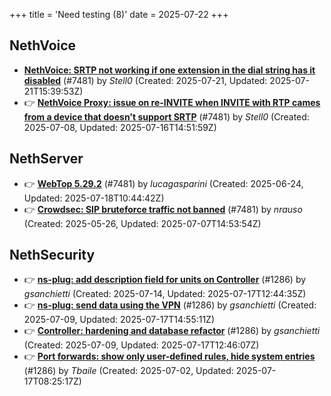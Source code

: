 +++
title = 'Need testing (8)'
date = 2025-07-22
+++

## NethVoice
- **[NethVoice: SRTP not working if one extension in the dial string has it disabled](https://github.com/NethServer/dev/issues/7560)** (#7481) by *Stell0* (Created: 2025-07-21, Updated: 2025-07-21T15:39:53Z)
- :point_right: **[NethVoice Proxy: issue on re-INVITE when INVITE with RTP cames from a device that doesn't support SRTP](https://github.com/NethServer/dev/issues/7546)** (#7481) by *Stell0* (Created: 2025-07-08, Updated: 2025-07-16T14:51:59Z)

## NethServer
- :point_right: **[WebTop 5.29.2](https://github.com/NethServer/dev/issues/7525)** (#7481) by *lucagasparini* (Created: 2025-06-24, Updated: 2025-07-18T10:44:42Z)
- :point_right: **[Crowdsec: SIP bruteforce traffic not banned](https://github.com/NethServer/dev/issues/7481)** (#7481) by *nrauso* (Created: 2025-05-26, Updated: 2025-07-07T14:53:54Z)

## NethSecurity
- :point_right: **[ns-plug: add description field for units on Controller](https://github.com/NethServer/nethsecurity/issues/1302)** (#1286) by *gsanchietti* (Created: 2025-07-14, Updated: 2025-07-17T12:44:35Z)
- :point_right: **[ns-plug: send data using the VPN](https://github.com/NethServer/nethsecurity/issues/1301)** (#1286) by *gsanchietti* (Created: 2025-07-09, Updated: 2025-07-17T14:55:11Z)
- :point_right: **[Controller: hardening and database refactor](https://github.com/NethServer/nethsecurity/issues/1300)** (#1286) by *gsanchietti* (Created: 2025-07-09, Updated: 2025-07-17T12:46:07Z)
- :point_right: **[Port forwards: show only user-defined rules, hide system entries](https://github.com/NethServer/nethsecurity/issues/1286)** (#1286) by *Tbaile* (Created: 2025-07-02, Updated: 2025-07-17T08:25:17Z)

